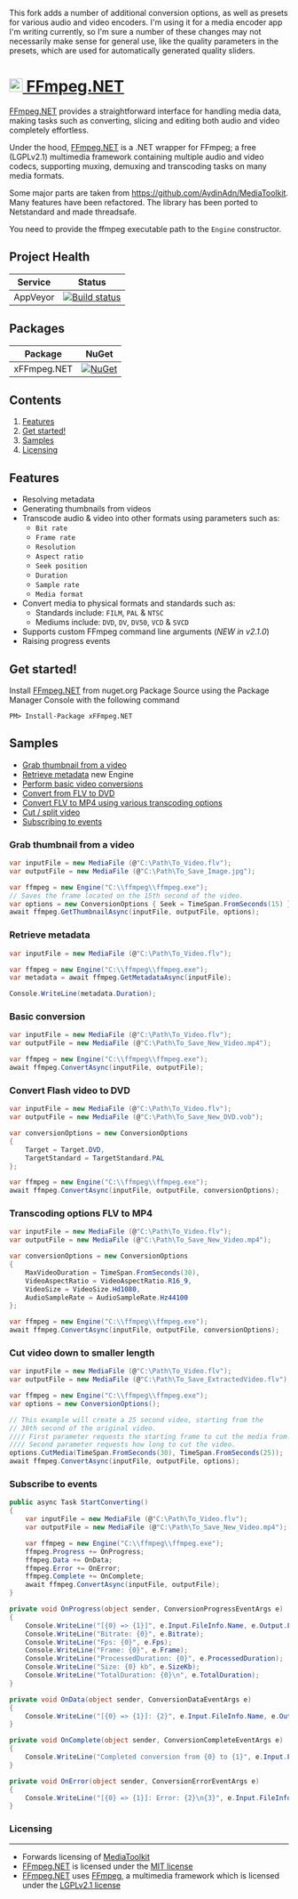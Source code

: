 This fork adds a number of additional conversion options, as well as presets for various audio and video encoders. I'm using it for a media encoder app I'm writing currently, so I'm sure a number of these changes may not necessarily make sense for general use, like the quality parameters in the presets, which are used for automatically generated quality sliders.

[<img src="lib/ffmpeg/v4/icon.png" alt="drawing" width="24" height="24" /> FFmpeg.NET](https://github.com/cmxl/FFmpeg.NET)
============

[FFmpeg.NET](https://github.com/cmxl/FFmpeg.NET) provides a straightforward interface for handling media data, making tasks such as converting, slicing and editing both audio and video completely effortless.

Under the hood, [FFmpeg.NET](https://github.com/cmxl/FFmpeg.NET) is a .NET wrapper for FFmpeg; a free (LGPLv2.1) multimedia framework containing multiple audio and video codecs, supporting muxing, demuxing and transcoding tasks on many media formats.

Some major parts are taken from https://github.com/AydinAdn/MediaToolkit.
Many features have been refactored. The library has been ported to Netstandard and made threadsafe.

You need to provide the ffmpeg executable path to the `Engine` constructor.

## Project Health

| Service | Status |
| --- | --- |
| AppVeyor | [![Build status](https://ci.appveyor.com/api/projects/status/lelhr75harlrqt75/branch/master?svg=true)](https://ci.appveyor.com/project/cmxl/ffmpeg-net/branch/master) |

## Packages

| Package | NuGet |
| --- | --- |
| xFFmpeg.NET | [![NuGet](https://buildstats.info/nuget/xFFmpeg.NET)](https://www.nuget.org/packages/xFFmpeg.NET) |

## Contents

1. [Features](#features)
2. [Get started!](#get-started)
3. [Samples](#samples)
4. [Licensing](#licensing)

## Features

- Resolving metadata
- Generating thumbnails from videos
- Transcode audio & video into other formats using parameters such as:
    -  `Bit rate`
    -  `Frame rate`
    -  `Resolution`
    -  `Aspect ratio`
    -  `Seek position`
    -  `Duration`
    -  `Sample rate`
    -  `Media format`
- Convert media to physical formats and standards such as:
    - Standards include: `FILM`, `PAL` & `NTSC`
    - Mediums include: `DVD`, `DV`, `DV50`, `VCD` & `SVCD`
- Supports custom FFmpeg command line arguments (*NEW in v2.1.0*)
- Raising progress events

## Get started!

Install [FFmpeg.NET](https://github.com/cmxl/FFmpeg.NET) from nuget.org Package Source using the Package Manager Console with the following command

    PM> Install-Package xFFmpeg.NET

## Samples

- [Grab thumbnail from a video](#grab-thumbnail-from-a-video)
- [Retrieve metadata](#retrieve-metadata)  new Engine
- [Perform basic video conversions](#basic-conversion)  
- [Convert from FLV to DVD](#convert-flash-video-to-dvd)  
- [Convert FLV to MP4 using various transcoding options](#transcoding-options-flv-to-mp4)  
- [Cut / split video](#cut-video-down-to-smaller-length)
- [Subscribing to events](#subscribe-to-events)

### Grab thumbnail from a video

```csharp
var inputFile = new MediaFile (@"C:\Path\To_Video.flv");
var outputFile = new MediaFile (@"C:\Path\To_Save_Image.jpg");

var ffmpeg = new Engine("C:\\ffmpeg\\ffmpeg.exe");
// Saves the frame located on the 15th second of the video.
var options = new ConversionOptions { Seek = TimeSpan.FromSeconds(15) };
await ffmpeg.GetThumbnailAsync(inputFile, outputFile, options);
```

### Retrieve metadata

```csharp
var inputFile = new MediaFile (@"C:\Path\To_Video.flv");

var ffmpeg = new Engine("C:\\ffmpeg\\ffmpeg.exe");
var metadata = await ffmpeg.GetMetadataAsync(inputFile);

Console.WriteLine(metadata.Duration);
```

### Basic conversion

```csharp
var inputFile = new MediaFile (@"C:\Path\To_Video.flv");
var outputFile = new MediaFile (@"C:\Path\To_Save_New_Video.mp4");

var ffmpeg = new Engine("C:\\ffmpeg\\ffmpeg.exe");
await ffmpeg.ConvertAsync(inputFile, outputFile);
```

### Convert Flash video to DVD

```csharp
var inputFile = new MediaFile (@"C:\Path\To_Video.flv");
var outputFile = new MediaFile (@"C:\Path\To_Save_New_DVD.vob");

var conversionOptions = new ConversionOptions
{
    Target = Target.DVD,
    TargetStandard = TargetStandard.PAL
};

var ffmpeg = new Engine("C:\\ffmpeg\\ffmpeg.exe");
await ffmpeg.ConvertAsync(inputFile, outputFile, conversionOptions);
```

### Transcoding options FLV to MP4

```csharp
var inputFile = new MediaFile (@"C:\Path\To_Video.flv");
var outputFile = new MediaFile (@"C:\Path\To_Save_New_Video.mp4");

var conversionOptions = new ConversionOptions
{
    MaxVideoDuration = TimeSpan.FromSeconds(30),
    VideoAspectRatio = VideoAspectRatio.R16_9,
    VideoSize = VideoSize.Hd1080,
    AudioSampleRate = AudioSampleRate.Hz44100
};

var ffmpeg = new Engine("C:\\ffmpeg\\ffmpeg.exe");
await ffmpeg.ConvertAsync(inputFile, outputFile, conversionOptions);
```

### Cut video down to smaller length

```csharp
var inputFile = new MediaFile (@"C:\Path\To_Video.flv");
var outputFile = new MediaFile (@"C:\Path\To_Save_ExtractedVideo.flv");

var ffmpeg = new Engine("C:\\ffmpeg\\ffmpeg.exe");
var options = new ConversionOptions();

// This example will create a 25 second video, starting from the 
// 30th second of the original video.
//// First parameter requests the starting frame to cut the media from.
//// Second parameter requests how long to cut the video.
options.CutMedia(TimeSpan.FromSeconds(30), TimeSpan.FromSeconds(25));
await ffmpeg.ConvertAsync(inputFile, outputFile, options);
```

### Subscribe to events

```csharp
public async Task StartConverting()
{
    var inputFile = new MediaFile (@"C:\Path\To_Video.flv");
    var outputFile = new MediaFile (@"C:\Path\To_Save_New_Video.mp4");

    var ffmpeg = new Engine("C:\\ffmpeg\\ffmpeg.exe");
    ffmpeg.Progress += OnProgress;
    ffmpeg.Data += OnData;
    ffmpeg.Error += OnError;
    ffmpeg.Complete += OnComplete;
    await ffmpeg.ConvertAsync(inputFile, outputFile);
}

private void OnProgress(object sender, ConversionProgressEventArgs e)
{
    Console.WriteLine("[{0} => {1}]", e.Input.FileInfo.Name, e.Output.FileInfo.Name);
    Console.WriteLine("Bitrate: {0}", e.Bitrate);
    Console.WriteLine("Fps: {0}", e.Fps);
    Console.WriteLine("Frame: {0}", e.Frame);
    Console.WriteLine("ProcessedDuration: {0}", e.ProcessedDuration);
    Console.WriteLine("Size: {0} kb", e.SizeKb);
    Console.WriteLine("TotalDuration: {0}\n", e.TotalDuration);
}

private void OnData(object sender, ConversionDataEventArgs e)
{
    Console.WriteLine("[{0} => {1}]: {2}", e.Input.FileInfo.Name, e.Output.FileInfo.Name, e.Data);
}

private void OnComplete(object sender, ConversionCompleteEventArgs e)
{
    Console.WriteLine("Completed conversion from {0} to {1}", e.Input.FileInfo.FullName, e.Output.FileInfo.FullName);
}

private void OnError(object sender, ConversionErrorEventArgs e)
{
    Console.WriteLine("[{0} => {1}]: Error: {2}\n{3}", e.Input.FileInfo.Name, e.Output.FileInfo.Name, e.Exception.ExitCode, e.Exception.InnerException);
}
```

### Licensing
---------  
- Forwards licensing of [MediaToolkit](https://github.com/AydinAdn/MediaToolkit/blob/master/LICENSE.md)
- [FFmpeg.NET](https://github.com/cmxl/FFmpeg.NET) is licensed under the [MIT license](https://github.com/cmxl/FFmpeg.NET/blob/master/LICENSE.md)
- [FFmpeg.NET](https://github.com/cmxl/FFmpeg.NET) uses [FFmpeg](http://ffmpeg.org), a multimedia framework which is licensed under the [LGPLv2.1 license](http://www.gnu.org/licenses/old-licenses/lgpl-2.1.html)
